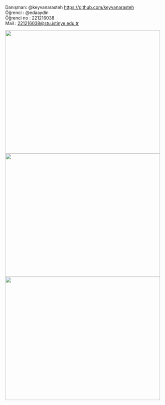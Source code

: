 Danışman: @keyvanarasteh https://github.com/keyvanarasteh
<br>
Öğrenci : @edaaydin
<br>
Öğrenci no : 221216038
<br>
Mail : 221216038@stu.istinye.edu.tr
<br>


<a href="https://codescene.com/" rel="nofollow">
   <img src="https://github.com/edaaydin/Mobil_App/assets/119500243/7f9f6a13-6f97-4c89-90af-895b58d783ee" width="493" height="393" >
   <br>

</a>
<a href="https://codescene.com/" rel="nofollow">
   <img src="https://github.com/edaaydin/Mobil_App/assets/119500243/a7da35bf-1935-41d3-9fb4-a649f4fe0cf1" width="493" height="393" >
   <br>

</a>
<a href="https://codescene.com/" rel="nofollow">
   <img src="https://github.com/edaaydin/Mobil_App/assets/119500243/a57e85bb-c09c-4d8b-90d2-b39b699006d1" width="493" height="393" >
   <br>

</a>








